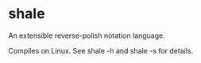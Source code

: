 # shale
An extensible reverse-polish notation language.

Compiles on Linux. See shale -h and shale -s for details.
